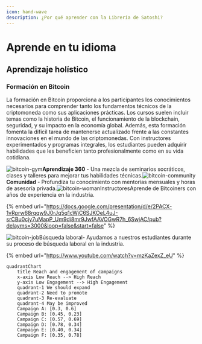 ```yaml
---
icon: hand-wave
description: ¿Por qué aprender con la Librería de Satoshi?
---
```


# Aprende en tu idioma

## Aprendizaje holístico

### Formación en Bitcoin

La formación en Bitcoin proporciona a los participantes los conocimientos necesarios para comprender tanto los fundamentos técnicos de la criptomoneda como sus aplicaciones prácticas. Los cursos suelen incluir temas como la historia de Bitcoin, el funcionamiento de la blockchain, seguridad, y su impacto en la economía global. Además, esta formación fomenta la difícil tarea de mantenerse actualizado frente a las constantes innovaciones en el mundo de las criptomonedas. Con instructores experimentados y programas integrales, los estudiantes pueden adquirir habilidades que les beneficien tanto profesionalmente como en su vida cotidiana.

<img src="https://cdn.prod.website-files.com/6407fd8f51729d7e38524b49/640c0991ac6f563895160cd4_gym.png" alt="bitcoin-gym" data-size="original">**Aprendizaje 360** - Una mezcla de seminarios socráticos, clases y talleres para mejorar tus habilidades técnicas.![bitcoin-community](https://cdn.prod.website-files.com/6407fd8f51729d7e38524b49/640c090f09bfca309c5ec8b6_cryptobro.png)**Comunidad** - Profundiza tu conocimiento con mentorías mensuales y horas de asesoría privada.![bitcoin-woman](https://cdn.prod.website-files.com/6407fd8f51729d7e38524b49/640c091d4efe7c161f5f9bff_woman-in-crypto.png)InstructoresAprende de Bitcoiners con años de experiencia en la industria.

{% embed url="https://docs.google.com/presentation/d/e/2PACX-1vRprw68rqqw9J0rJq5q1cWjC6SJKOeL4uJ-srCBu0cjy7uMapP_Um9di8mr9JwfAAVOGwR7h_6SwjAC/pub?delayms=3000&loop=false&start=false" %}

![bitcoin-job](https://cdn.prod.website-files.com/6407fd8f51729d7e38524b49/640c09b084373fa11168630f_business-deal.png)Búsqueda laboral- Ayudamos a nuestros estudiantes durante su proceso de búsqueda laboral en la industria.

{% embed url="https://www.youtube.com/watch?v=mzKaZexZ_eU" %}



```mermaid
quadrantChart
    title Reach and engagement of campaigns
    x-axis Low Reach --> High Reach
    y-axis Low Engagement --> High Engagement
    quadrant-1 We should expand
    quadrant-2 Need to promote
    quadrant-3 Re-evaluate
    quadrant-4 May be improved
    Campaign A: [0.3, 0.6]
    Campaign B: [0.45, 0.23]
    Campaign C: [0.57, 0.69]
    Campaign D: [0.78, 0.34]
    Campaign E: [0.40, 0.34]
    Campaign F: [0.35, 0.78]
```

